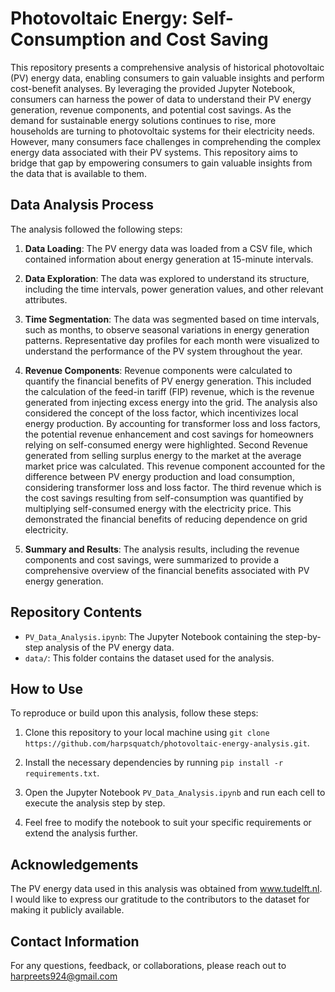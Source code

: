 # Photovoltaic Energy: Self-Consumption and Cost Saving

This repository presents a comprehensive analysis of historical photovoltaic (PV) energy data, enabling consumers to gain valuable insights and perform cost-benefit analyses. By leveraging the provided Jupyter Notebook, consumers can harness the power of data to understand their PV energy generation, revenue components, and potential cost savings. As the demand for sustainable energy solutions continues to rise, more households are turning to photovoltaic systems for their electricity needs. However, many consumers face challenges in comprehending the complex energy data associated with their PV systems. This repository aims to bridge that gap by empowering consumers to gain valuable insights from the data that is available to them. 

## Data Analysis Process

The analysis followed the following steps:

1. **Data Loading**: The PV energy data was loaded from a CSV file, which contained information about energy generation at 15-minute intervals.

2. **Data Exploration**: The data was explored to understand its structure, including the time intervals, power generation values, and other relevant attributes.

3. **Time Segmentation**: The data was segmented based on time intervals, such as months, to observe seasonal variations in energy generation patterns. Representative day profiles for each month were visualized to understand the performance of the PV system throughout the year.

4. **Revenue Components**: Revenue components were calculated to quantify the financial benefits of PV energy generation. This included the calculation of the feed-in tariff (FIP) revenue, which is the revenue generated from injecting excess energy into the grid. The analysis also considered the concept of the loss factor, which incentivizes local energy production. By accounting for transformer loss and loss factors, the potential revenue enhancement and cost savings for homeowners relying on self-consumed energy were highlighted. Second Revenue generated from selling surplus energy to the market at the average market price was calculated. This revenue component accounted for the difference between PV energy production and load consumption, considering transformer loss and loss factor. The third revenue which is the cost savings resulting from self-consumption was quantified by multiplying self-consumed energy with the electricity price. This demonstrated the financial benefits of reducing dependence on grid electricity.

8. **Summary and Results**: The analysis results, including the revenue components and cost savings, were summarized to provide a comprehensive overview of the financial benefits associated with PV energy generation.

## Repository Contents

- `PV_Data_Analysis.ipynb`: The Jupyter Notebook containing the step-by-step analysis of the PV energy data.
- `data/`: This folder contains the dataset used for the analysis.

## How to Use

To reproduce or build upon this analysis, follow these steps:

1. Clone this repository to your local machine using `git clone https://github.com/harpsquatch/photovoltaic-energy-analysis.git`.

2. Install the necessary dependencies by running `pip install -r requirements.txt`.

3. Open the Jupyter Notebook `PV_Data_Analysis.ipynb` and run each cell to execute the analysis step by step.

4. Feel free to modify the notebook to suit your specific requirements or extend the analysis further.

## Acknowledgements

The PV energy data used in this analysis was obtained from www.tudelft.nl. I would like to express our gratitude to the contributors to the dataset for making it publicly available.

## Contact Information

For any questions, feedback, or collaborations, please reach out to harpreets924@gmail.com


